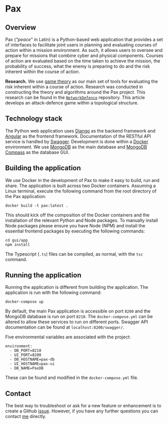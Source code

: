 # Pax

## Overview

Pax (*"peace"* in Latin) is a Python-based web application that provides a set of interfaces to facilitate joint users in planning and evaluating courses of action within a mission environment. As such, it allows users to oversee and prepare for missions that combine cyber and physical components. Courses of action are evaluated based on the time taken to achieve the mission, the probability of success, what the enemy is preparing to do and the risk inherent within the course of action.

**Research.** We use [game theory](https://en.wikipedia.org/wiki/Game_theory) as our main set of tools for evaluating the risk inherent within a course of action. Research was conducted in constructing the theory and algorithms around the Pax project. This research can be found in the [`NetworkDefence`](https://github.com/O1sims/NetworkDefence) repository. This article develops an attack-defence game within a topological structure.

## Technology stack

The Python web application uses [Django](https://www.djangoproject.com/) as the backend framework and [Angular](https://angular.io/) as the frontend framework. Documentation of the RESTful API service is handled by [Swagger](https://swagger.io/). Development is done within a [Docker](https://www.docker.com/) environment. We use [MongoDB](https://www.mongodb.com/) as the main database and [MongoDB Compass](https://www.mongodb.com/products/compass) as the database GUI.

## Building the application

We use Docker in the development of Pax to make it easy to build, run and share. The application is built across two Docker containers. Assuming a Linux terminal, execute the following command from the root directory of the Pax application:
```
docker build -t pax:latest .
```
This should kick off the composition of the Docker containers and the installation of the relevant Python and Node packages. To manually install Node packages please ensure you have Node (NPM) and install the essential frontend packages by executing the following commands:
```
cd gui/app
npm install
```
The Typescript (`.ts`) files can be compiled, as normal, with the `tsc` command.

## Running the application

Running the application is different from building the application. The application is run with the following command:
```
docker-compose up
```
By default, the main Pax application is accessible on port `8200` and the MongoDB database is run on port `8210`. The `docker-compose.yml` can be altered to allow these services to run on different ports. Swagger API documentation can be found at `localhost:8200/swagger/`.

Five environmental variables are associated with the project:
```
environment:
  - DB_PORT=8210
  - UI_PORT=8200
  - DB_HOSTNAME=pax-db
  - UI_HOSTNAME=pax-ui
  - DB_NAME=PaxDB
```
These can be found and modified in the `docker-compose.yml` file.

## Contact

The best way to troubleshoot or ask for a new feature or enhancement is to create a Github [issue](https://github.com/O1sims/Pax/issues). However, if you have any further questions you can contact [me](mailto:sims.owen@gmail.com) directly.
